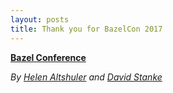 ```yaml
---
layout: posts
title: Thank you for BazelCon 2017
---
```


[**Bazel Conference**](https://sites.google.com/corp/bazel.build/conference2017)


*By [Helen Altshuler](https://github.com/helenalt) and [David Stanke](https://github.com/davidstanke)*

